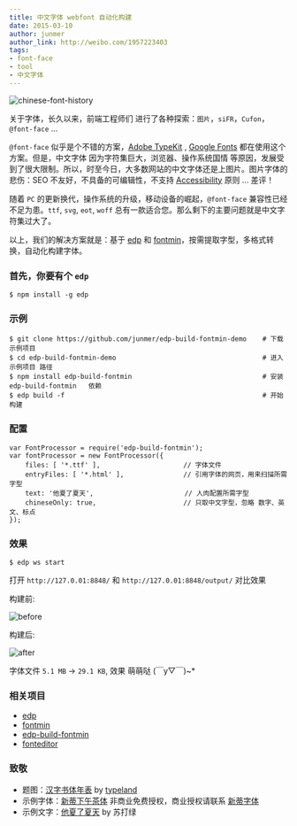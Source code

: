 ```yaml
---
title: 中文字体 webfont 自动化构建 
date: 2015-03-10
author: junmer
author_link: http://weibo.com/1957223403
tags:
- font-face
- tool
- 中文字体
---
```



![chinese-font-history](/blog/chinese-font/img/history.gif)

关于字体，长久以来，前端工程师们 进行了各种探索：`图片`，`siFR`，`Cufon`，`@font-face` ...

`@font-face` 似乎是个不错的方案，[Adobe TypeKit](https://typekit.com/fonts) , [Google Fonts](http://www.google.com/fonts/) 都在使用这个方案。但是，中文字体 因为字符集巨大，浏览器、操作系统国情 等原因，发展受到了很大限制。所以，时至今日，大多数网站的中文字体还是上图片。图片字体的悲伤：SEO 不友好，不具备的可编辑性，不支持 [Accessibility](http://en.wikipedia.org/wiki/Accessibility) 原则 ... 差评！

随着 `PC` 的更新换代，操作系统的升级，移动设备的崛起，`@font-face` 兼容性已经不足为患。`ttf`, `svg`, `eot`, `woff` 总有一款适合您。那么剩下的主要问题就是中文字符集过大了。

以上，我们的解决方案就是：基于 [edp](https://github.com/ecomfe/edp) 和 [fontmin](https://github.com/junmer/fontmin)，按需提取字型，多格式转换，自动化构建字体。

<!-- more -->

### 首先，你要有个 `edp`

```
$ npm install -g edp
```

### 示例 

```
$ git clone https://github.com/junmer/edp-build-fontmin-demo    # 下载 示例项目
$ cd edp-build-fontmin-demo                                     # 进入 示例项目 路径
$ npm install edp-build-fontmin                                 # 安装 edp-build-fontmin   依赖
$ edp build -f                                                  # 开始构建
```


### 配置

```
var FontProcessor = require('edp-build-fontmin');
var fontProcessor = new FontProcessor({
    files: [ '*.ttf' ],                     // 字体文件
    entryFiles: [ '*.html' ],               // 引用字体的网页，用来扫描所需字型
    text: '他夏了夏天',                       // 人肉配置所需字型
    chineseOnly: true,                      // 只取中文字型，忽略 数字、英文、标点
});
```


### 效果

```
$ edp ws start
```

打开 `http://127.0.01:8848/` 和 `http://127.0.01:8848/output/` 对比效果

构建前:

![before](/blog/chinese-font/img/before.png)

构建后:

![after](/blog/chinese-font/img/after.png)

字体文件 `5.1 MB` -> `29.1 KB`, 效果 萌萌哒  (￣y▽￣)~*


### 相关项目

- [edp](https://github.com/ecomfe/edp)
- [fontmin](https://github.com/junmer/fontmin)
- [edp-build-fontmin](https://github.com/junmer/edp-build-fontmin)
- [fonteditor](https://github.com/ecomfe/fonteditor)


### 致敬

- 题图：[汉字书体年表](http://blog.typeland.com/articles/169) by [typeland](http://blog.typeland.com/)
- 示例字体：[新蒂下午茶体](http://font.sentywed.com/index_htm_files/SentyTEA-Platinum.ttf) 非商业免费授权，商业授权请联系 [新蒂字体](http://font.sentywed.com/)
- 示例文字：[他夏了夏天](http://music.baidu.com/song/218698/07053564a0854da1aa8) by 苏打绿
